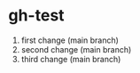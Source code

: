 # gh-test
1. first change (main branch)
2. second change (main branch)
3. third change (main branch)